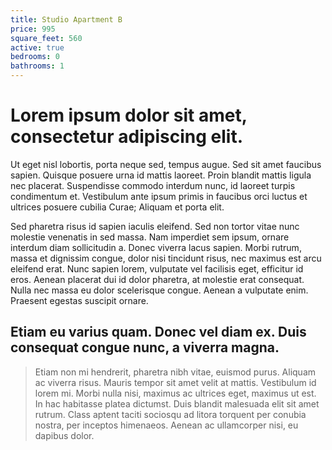 ```yaml
---
title: Studio Apartment B
price: 995
square_feet: 560
active: true
bedrooms: 0
bathrooms: 1
---
```

# **Lorem ipsum dolor sit amet, consectetur adipiscing elit.** 

Ut eget nisl lobortis, porta neque sed, tempus augue. Sed sit amet faucibus sapien. Quisque posuere urna id mattis laoreet. Proin blandit mattis ligula nec placerat. Suspendisse commodo interdum nunc, id laoreet turpis condimentum et. Vestibulum ante ipsum primis in faucibus orci luctus et ultrices posuere cubilia Curae; Aliquam et porta elit.

Sed pharetra risus id sapien iaculis eleifend. Sed non tortor vitae nunc molestie venenatis in sed massa. Nam imperdiet sem ipsum, ornare interdum diam sollicitudin a. Donec viverra lacus sapien. Morbi rutrum, massa et dignissim congue, dolor nisi tincidunt risus, nec maximus est arcu eleifend erat. Nunc sapien lorem, vulputate vel facilisis eget, efficitur id eros. Aenean placerat dui id dolor pharetra, at molestie erat consequat. Nulla nec massa eu dolor scelerisque congue. Aenean a vulputate enim. Praesent egestas suscipit ornare.

## Etiam eu varius quam. Donec vel diam ex. Duis consequat congue nunc, a viverra magna. 

> Etiam non mi hendrerit, pharetra nibh vitae, euismod purus. Aliquam ac viverra risus. Mauris tempor sit amet velit at mattis. Vestibulum id lorem mi. Morbi nulla nisi, maximus ac ultrices eget, maximus ut est. In hac habitasse platea dictumst. Duis blandit malesuada elit sit amet rutrum. Class aptent taciti sociosqu ad litora torquent per conubia nostra, per inceptos himenaeos. Aenean ac ullamcorper nisi, eu dapibus dolor.
